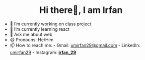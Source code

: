 ### <h1 style="text-align: center;">Hi there👋, I am Irfan</h1>



- 🔭 I’m currently working on class project
- 🌱 I’m currently learning react
- 💬 Ask me about web
- 😄 Pronouns: He/Him
- 📫 How to reach me: - Gmail: umirfan29@gmail.com
                       - LinkedIn: <a class="footer-link" href="https://www.linkedin.com/in/umirfan29">umirfan29</a>
                       - Instagram: <a class="footer-link" href="https://instagram.com/__irfan_29__?igshid=YmMyMTA2M2Y=">__irfan_29__</a>

<!--
- 👯 I’m looking to collaborate on ...
- 🤔 I’m looking for help with ...
-->
<!--

- ⚡ Fun fact: ...
-->
